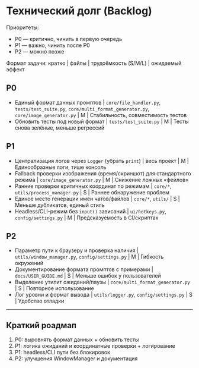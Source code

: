 # Технический долг (Backlog)

Приоритеты:

- P0 — критично, чинить в первую очередь
- P1 — важно, чинить после P0
- P2 — можно позже

Формат задачи: кратко | файлы | трудоёмкость (S/M/L) | ожидаемый эффект

## P0

- Единый формат данных промптов | `core/file_handler.py`, `tests/test_suite.py`, `core/multi_format_generator.py`, `core/image_generator.py` | M | Стабильность, совместимость тестов
- Обновить тесты под новый формат | `tests/test_suite.py` | M | Тесты снова зелёные, меньше регрессий

## P1

- Централизация логов через `Logger` (убрать `print`) | весь проект | M | Единообразные логи, тише консоль
- Fallback проверки изображения (время/скриншот) для стандартного режима | `core/image_generator.py` | M | Снижение ложных «фейлов»
- Ранние проверки критичных координат по режимам | `core/*`, `utils/process_manager.py` | S | Раннее обнаружение проблем
- Единое место генерации имён чатов/файлов | `core/*`, `utils/` | S | Меньше дубликатов, единый стиль
- Headless/CLI-режим без `input()` зависаний | `ui/hotkeys.py`, `config/settings.py` | M | Предсказуемость в CI/скриптах

## P2

- Параметр пути к браузеру и проверка наличия | `utils/window_manager.py`, `config/settings.py` | M | Гибкость окружений
- Документирование формата промптов с примерами | `docs/USER_GUIDE.md` | S | Меньше ошибок у пользователей
- Выделение утилит ожиданий/паузы | `core/multi_format_generator.py` | S | Повторное использование
- Лог уровни и формат вывода | `utils/logger.py`, `config/settings.py` | S | Удобство отладки

---

## Краткий роадмап

1. P0: выровнять формат данных + обновить тесты
2. P1: логика ожиданий и координатные проверки + логирование
3. P1: headless/CLI пути без блокировок
4. P2: улучшения WindowManager и документация

